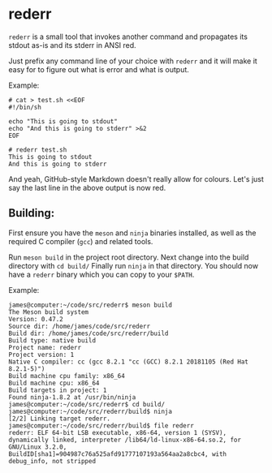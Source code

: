 # rederr

`rederr` is a small tool that invokes another command and propagates its stdout as-is and its stderr in ANSI red.

Just prefix any command line of your choice with `rederr` and it will make it easy for to figure out what is error and what is output.

Example:

```console
# cat > test.sh <<EOF
#!/bin/sh

echo "This is going to stdout"
echo "And this is going to stderr" >&2
EOF

# rederr test.sh
This is going to stdout
And this is going to stderr
```

And yeah, GitHub-style Markdown doesn't really allow for colours. Let's just say the last line in the above output is now red.

## Building:

First ensure you have the `meson` and `ninja` binaries installed, as well as the
required C compiler (`gcc`) and related tools.

Run `meson build` in the project root directory.
Next change into the build directory with `cd build/`
Finally run `ninja` in that directory.
You should now have a `rederr` binary which you can copy to your `$PATH`.

Example:

```console
james@computer:~/code/src/rederr$ meson build
The Meson build system
Version: 0.47.2
Source dir: /home/james/code/src/rederr
Build dir: /home/james/code/src/rederr/build
Build type: native build
Project name: rederr
Project version: 1
Native C compiler: cc (gcc 8.2.1 "cc (GCC) 8.2.1 20181105 (Red Hat 8.2.1-5)")
Build machine cpu family: x86_64
Build machine cpu: x86_64
Build targets in project: 1
Found ninja-1.8.2 at /usr/bin/ninja
james@computer:~/code/src/rederr$ cd build/
james@computer:~/code/src/rederr/build$ ninja
[2/2] Linking target rederr.
james@computer:~/code/src/rederr/build$ file rederr
rederr: ELF 64-bit LSB executable, x86-64, version 1 (SYSV), dynamically linked, interpreter /lib64/ld-linux-x86-64.so.2, for GNU/Linux 3.2.0, BuildID[sha1]=904987c76a525afd91777107193a564aa2a8cbc4, with debug_info, not stripped
```
